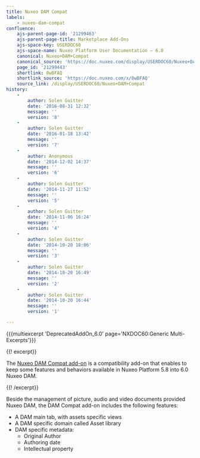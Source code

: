 ```yaml
---
title: Nuxeo DAM Compat
labels:
    - nuxeo-dam-compat
confluence:
    ajs-parent-page-id: '21299463'
    ajs-parent-page-title: Marketplace Add-Ons
    ajs-space-key: USERDOC60
    ajs-space-name: Nuxeo Platform User Documentation — 6.0
    canonical: Nuxeo+DAM+Compat
    canonical_source: 'https://doc.nuxeo.com/display/USERDOC60/Nuxeo+DAM+Compat'
    page_id: '21299443'
    shortlink: 8wBFAQ
    shortlink_source: 'https://doc.nuxeo.com/x/8wBFAQ'
    source_link: /display/USERDOC60/Nuxeo+DAM+Compat
history:
    - 
        author: Solen Guitter
        date: '2016-08-31 12:32'
        message: ''
        version: '8'
    - 
        author: Solen Guitter
        date: '2016-01-18 13:42'
        message: ''
        version: '7'
    - 
        author: Anonymous
        date: '2014-12-02 14:37'
        message: ''
        version: '6'
    - 
        author: Solen Guitter
        date: '2014-11-27 11:52'
        message: ''
        version: '5'
    - 
        author: Solen Guitter
        date: '2014-11-06 16:24'
        message: ''
        version: '4'
    - 
        author: Solen Guitter
        date: '2014-10-20 18:06'
        message: ''
        version: '3'
    - 
        author: Solen Guitter
        date: '2014-10-20 16:49'
        message: ''
        version: '2'
    - 
        author: Solen Guitter
        date: '2014-10-20 16:44'
        message: ''
        version: '1'

---
```

{{{multiexcerpt 'DeprecatedAddOn_6.0' page='NXDOC60:Generic Multi-Excerpts'}}}

{{! excerpt}}

The [Nuxeo DAM Compat add-on](https://connect.nuxeo.com/nuxeo/site/marketplace/package/nuxeo-dam-compat) is a compatibility add-on that enables to keep some features and behaviors available in Nuxeo Platform 5.8 into 6.0 Nuxeo DAM.

{{! /excerpt}}

Beside the management of picture, audio and video documents provided Nuxeo DAM, the DAM Compat add-on includes the following features:

*   A DAM main tab, with assets specific views
*   A DAM specific domain called Asset library
*   DAM specific metadata:
    *   Original Author
    *   Authoring date
    *   Intellectual property